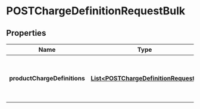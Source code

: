 

# POSTChargeDefinitionRequestBulk


## Properties

| Name | Type | Description | Notes |
|------------ | ------------- | ------------- | -------------|
|**productChargeDefinitions** | [**List&lt;POSTChargeDefinitionRequest&gt;**](POSTChargeDefinitionRequest.md) | Container for the array of product charge definition.  |  [optional] |



